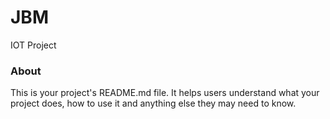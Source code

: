 JBM
===

IOT Project

### About

This is your project's README.md file. It helps users understand what your
project does, how to use it and anything else they may need to know.